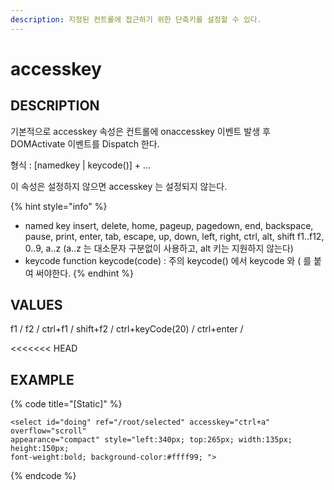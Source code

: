 ```yaml
---
description: 지정된 컨트롤에 접근하기 위한 단축키를 설정할 수 있다.
---
```


# accesskey

## DESCRIPTION

기본적으로 accesskey 속성은 컨트롤에 onaccesskey 이벤트 발생 후 DOMActivate 이벤트를 Dispatch 한다.

형식 : \[namedkey \| keycode\(\)\] + …

이 속성은 설정하지 않으면 accesskey 는 설정되지 않는다.

{% hint style="info" %}
* named key insert, delete, home, pageup, pagedown, end, backspace, pause, print, enter, tab, escape, up, down, left, right, ctrl, alt, shift f1..f12, 0..9, a..z \(a..z 는 대소문자 구분없이 사용하고, alt 키는 지원하지 않는다\)
* keycode function keycode\(code\) : 주의 keycode\(\) 에서 keycode 와 \( 를 붙여 써야한다.
{% endhint %}

## VALUES

f1 / f2 / ctrl+f1 / shift+f2 / ctrl+keyCode\(20\) / ctrl+enter /

&lt;&lt;&lt;&lt;&lt;&lt;&lt; HEAD

## EXAMPLE

{% code title="\[Static\]" %}
```markup
<select id="doing" ref="/root/selected" accesskey="ctrl+a" overflow="scroll" 
appearance="compact" style="left:340px; top:265px; width:135px; height:150px; 
font-weight:bold; background-color:#ffff99; ">
```
{% endcode %}
